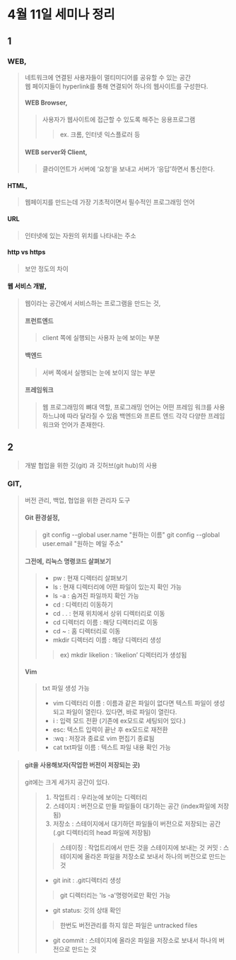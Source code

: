# 4월 11일 세미나 정리
## 1
### WEB,
> 네트워크에 연결된 사용자들이 멀티미디어를 공유할 수 있는 공간</br>
> 웹 페이지들이 hyperlink를 통해 연결되어 하나의 웹사이트를 구성한다.
> #### WEB Browser,
>> 사용자가 웹사이트에 접근할 수 있도록 해주는 응용프로그램
>>> ex. 크롬, 인터넷 익스플로러 등
> #### WEB server와 Client,
>> 클라이언트가 서버에 ‘요청’을 보내고 서버가 ‘응답’하면서 통신한다.

#### HTML,
> 웹페이지를 만드는데 가장 기초적이면서 필수적인 프로그래밍 언어
#### URL
> 인터넷에 있는 자원의 위치를 나타내는 주소
#### http vs https
> 보안 정도의 차이

#### 웹 서비스 개발,
> 웹이라는 공간에서 서비스하는 프로그램을 만드는 것,
> #### 프런트엔드
>> client 쪽에 실행되는 사용자 눈에 보이는 부분
> #### 백엔드
>> 서버 쪽에서 실행되는 눈에 보이지 않는 부분
> #### 프레임워크
>> 웹 프로그래밍의 뼈대 역할, 프로그래밍 언어는 어떤 프레임 워크를 사용하느냐에 따라 달라질 수 있음
> 백엔드와 프론트 엔드 각각 다양한 프레임워크와 언어가 존재한다.

## 2 
>개발 협업을 위한 깃(git) 과 깃허브(git hub)의 사용
### GIT,
>버전 관리, 백업, 협업을 위한 관리자 도구
> #### Git 환경설정,
>> git config --global user.name "원하는 이름"
>> git config --global user.email "원하는 메일 주소"
> #### 그전에, 리눅스 명령코드 살펴보기
>> * pw : 현재 디렉터리 살펴보기 
>> * ls : 현재 디렉터리에 어떤 파일이 있는지 확인 가능 
>> * ls -a : 숨겨진 파일까지 확인 가능
>> * cd : 디렉터리 이동하기
>> * cd . . : 현재 위치에서 상위 디렉터리로 이동 
>> * cd 디렉터리 이름 : 해당 디렉터리로 이동
>> * cd ~ : 홈 디렉터리로 이동
>> * mkdir 디렉터리 이름 : 해당 디렉터리 생성 </br>
>>> ex) mkdir likelion : ‘likelion’ 디렉터리가 생성됨
> #### Vim
>> txt 파일 생성 가능
>> * vim 디렉터리 이름 : 이름과 같은 파일이 없다면 텍스트 파일이 생성되고 파일이 열린다. 있다면, 바로 파일이 열린다.
>> * i : 입력 모드 전환 (기존에 ex모드로 세팅되어 있다.)
>> * esc: 텍스트 입력이 끝난 후 ex모드로 재전환
>> * :wq : 저장과 종료로 vim 편집기 종료됨
>> * cat txt파일 이름 : 텍스트 파일 내용 확인 가능

>#### git을 사용해보자(작업한 버전이 저장되는 곳)
>git에는 크게 세가지 공간이 있다.
>> 1. 작업트리 : 우리눈에 보이는 디렉터리
>> 2. 스테이지 : 버전으로 만들 파일들이 대기하는 공간 (index파일에 저장됨)
>> 3. 저장소 : 스테이지에서 대기하던 파일들이 버전으로 저장되는 공간 (.git 디렉터리의 head 파일에 저장됨)</br>
>>> 스테이징 : 작업트리에서 만든 것을 스테이지에 보내는 것
>>> 커밋 : 스테이지에 올라온 파일을 저장소로 보내서 하나의 버전으로 만드는 것
>> * git init : .git디렉터리 생성 </br>
>>> git 디렉터리는 'ls -a'명령어로만 확인 가능</br>
>> * git status: 깃의 상태 확인</br>
>>> 한번도 버전관리를 하지 않은 파일은 untracked files
>> * git commit : 스테이지에 올라온 파일을 저장소로 보내서 하나의 버전으로 만드는 것


